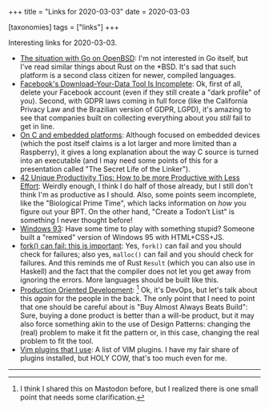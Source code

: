 +++
title = "Links for 2020-03-03"
date = 2020-03-03

[taxonomies]
tags = ["links"]
+++

Interesting links for 2020-03-03.

<!-- more -->

* [The situation with Go on
	OpenBSD](https://utcc.utoronto.ca/~cks/space/blog/programming/GoOpenBSDSituation):
	I'm not interested in Go itself, but I've read similar things about Rust
	on the *BSD. It's sad that such platform is a second class citizen for
	newer, compiled languages.
* [Facebook's Download-Your-Data Tool Is
	Incomplete](https://www.schneier.com/blog/archives/2020/03/facebooks_downl.html):
	Ok, first of all, delete your Facebook account (even if they still create
	a "dark profile" of you). Second, with GDPR laws coming in full force
	(like the California Privacy Law and the Brazilian version of GDPR, LGPD),
	it's amazing to see that companies built on collecting everything about
	you _still_ fail to get in line.
* [On C and embedded
	platforms](https://blog.teserakt.io/2020/03/02/on-c-and-embedded-platforms/):
	Although focused on embedded devices (which the post itself claims is a
	lot larger and more limited than a Raspberry), it gives a long explanation
	about the way C source is turned into an executable (and I may need some
	points of this for a presentation called "The Secret Life of the Linker").
* [42 Unique Productivity Tips: How to be more Productive with Less
	Effort](https://karenapp.io/articles/how-to-be-more-productive-less-effort/):
	Weirdly enough, I think I do half of those already, but I still don't
	think I'm as productive as I should. Also, some points seem incomplete,
	like the "Biological Prime Time", which lacks information on _how_ you
	figure out your BPT. On the other hand, "Create a Todon’t List" is
	something I never thought before!
* [Windows 93](https://www.windows93.net/): Have some time to play with
	something stupid? Someone built a "remixed" version of Windows 95 with
	HTML+CSS+JS.
* [fork() can fail: this is
	important](https://rachelbythebay.com/w/2014/08/19/fork/): Yes, `fork()`
	can fail and you should check for failures; also yes, `malloc()` can fail
	and you should check for failures. And this reminds me of Rust `Result`
	(which you can also use in Haskell) and the fact that the compiler does
	not let you get away from ignoring the errors. More languages should be
	built like this.
* [Production Oriented
	Development](https://paulosman.me/2019/12/30/production-oriented-development.html):
	[^1] Ok, it's DevOps, but let's talk about this _again_ for the people in
	the back. The only point that I need to point that one should be careful
	about is "Buy Almost Always Beats Build": Sure, buying a done product is
	better than a will-be product, but it may also force something akin to the
	use of Design Patterns: changing the (real) problem to make it fit the
	pattern or, in this case, changing the real problem to fit the tool.
* [Vim plugins that I use](https://catonmat.net/vim-plugins): A list of VIM
	plugins. I have my fair share of plugins installed, but HOLY COW, that's
	too much even for me.

---

[^1]: I think I shared this on Mastodon before, but I realized there is one
  small point that needs some clarification.

